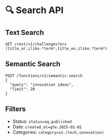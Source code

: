 # 🔍 Search API

## Text Search
```http
GET /rest/v1/challenges?or=(title_ar.ilike.*term*,title_en.ilike.*term*)
```

## Semantic Search
```http
POST /functions/v1/semantic-search
{
  "query": "innovation ideas",
  "limit": 20
}
```

## Filters
- Status: `status=eq.published`
- Date: `created_at=gte.2025-01-01`
- Categories: `category=in.(tech,innovation)`